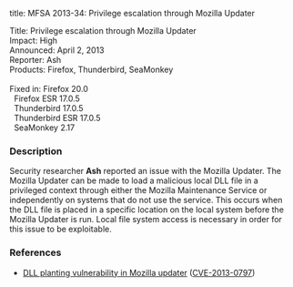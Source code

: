 title: MFSA 2013-34: Privilege escalation through Mozilla Updater

<p>
<span class="label">Title:</span>      Privilege escalation through Mozilla
Updater<br/>
<span class="label">Impact:</span>     High<br/>
<span class="label">Announced:</span>  April 2, 2013<br/>
<span class="label">Reporter:</span>   Ash<br/>
<span class="label">Products:</span>   Firefox, Thunderbird, SeaMonkey<br/>
<br/>
<span class="label">Fixed in:</span>   Firefox 20.0<br/>
<span class="label">&#160;</span>      Firefox ESR 17.0.5<br/>
<span class="label">&#160;</span>      Thunderbird 17.0.5<br/>
<span class="label">&#160;</span>      Thunderbird ESR 17.0.5<br/>
<span class="label">&#160;</span>      SeaMonkey 2.17<br/>
</p>


<h3>Description</h3>

<p>Security researcher <strong>Ash</strong> reported an issue with the Mozilla
Updater. The Mozilla Updater can be made to load a malicious local DLL file in a
privileged context through either the Mozilla Maintenance Service or
independently on systems that do not use the service. This occurs when the DLL
file is placed in a specific location on the local system before the Mozilla
Updater is run. Local file system access is necessary in order for this issue to
be exploitable. 
</p>


<h3>References</h3>

<ul>
  <li><a href="https://bugzilla.mozilla.org/show_bug.cgi?id=830134">
      DLL planting vulnerability in Mozilla updater</a> (<a href="http://cve.mitre.org/cgi-bin/cvename.cgi?name=CVE-2013-0797" class="ex-ref">CVE-2013-0797</a>)</li>
</ul>



